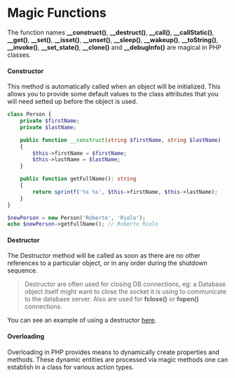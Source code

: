 # Magic Functions

The function names **__construct()**, **__destruct()**, **__call()**, **__callStatic()**, **__get()**, **__set()**, **__isset()**, **__unset()**, **__sleep()**, **__wakeup()**, **__toString()**, **__invoke()**, **__set_state()**, **__clone()** and **__debugInfo()** are magical in PHP classes.

#### Constructor

This method is automatically called when an object will be initialized. This allows you to provide some default values to the class attributes that you will need setted up before the object is used.

```php
class Person {
    private $firstName;
    private $lastName;

    public function __construct(string $firstName, string $lastName)
    {
        $this->firstName = $firstName;
        $this->lastName = $lastName;
    }

    public function getFullName(): string
    {
        return sprintf('%s %s', $this->firstName, $this->lastName);
    }
}

$newPerson = new Person('Roberto', 'Rielo');
echo $newPerson->getFullName(); // Roberto Rielo
```

#### Destructor

The Destructor method will be called as soon as there are no other references to a particular object, or in any order during the shutdown sequence.

> Destructor are often used for closing DB connections, eg: a Database object itself might want to close the socket it is using to communicate to the database server. Also are used for **fclose()** or **fopen()** connections.

You can see an example of using a destructor [here](https://github.com/swiftmailer/swiftmailer/blob/master/lib/classes/Swift/ByteStream/TemporaryFileByteStream.php#L36).

#### Overloading

Overloading in PHP provides means to dynamically create properties and methods. These dynamic entities are processed via magic methods one can establish in a class for various action types.
